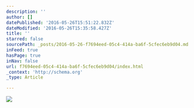 ```yaml
---
description: ''
author: []
datePublished: '2016-05-26T15:51:22.832Z'
dateModified: '2016-05-26T15:35:58.427Z'
title: ''
starred: false
sourcePath: _posts/2016-05-26-f7694eed-05c4-414a-ba6f-5cfec6eb9d04.md
inFeed: true
hasPage: true
inNav: false
url: f7694eed-05c4-414a-ba6f-5cfec6eb9d04/index.html
_context: 'http://schema.org'
_type: Article

---
```

![](https://the-grid-user-content.s3-us-west-2.amazonaws.com/e65a4fb9-e5f7-48f5-b4b7-2dbba05ffb2d.jpg)